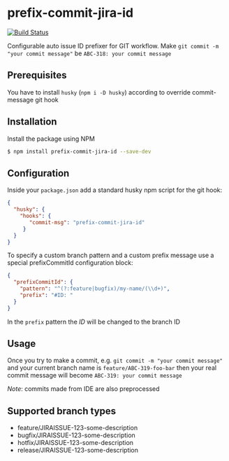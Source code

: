 prefix-commit-jira-id
=====================

[![Build Status](https://travis-ci.org/dmitry-mashkov/prefix-commit-jira-id.svg?branch=master)](https://travis-ci.org/dmitry-mashkov/prefix-commit-jira-id)

Configurable auto issue ID prefixer for GIT workflow. Make `git commit -m "your commit message"` be `ABC-318: your commit message`

## Prerequisites

You have to install `husky` (`npm i -D husky`) according to override commit-message git hook 

## Installation

Install the package using NPM

```sh
$ npm install prefix-commit-jira-id --save-dev
```

## Configuration

Inside your `package.json` add a standard husky npm script for the git hook:

```json
{
  "husky": {
    "hooks": {
       "commit-msg": "prefix-commit-jira-id"
     }
  }
}
```

To specify a custom branch pattern and a custom prefix message use a special prefixCommitId configuration block:

```json
{
  "prefixCommitId": {
    "pattern": "^(?:feature|bugfix)/my-name/(\\d+)",
    "prefix": "#ID: "
  }
}
```

In the `prefix` pattern the *ID* will be changed to the branch ID

## Usage
Once you try to make a commit, e.g. `git commit -m "your commit message"` and your current branch name is `feature/ABC-319-foo-bar`
then your real commit message will become `ABC-319: your commit message`

*Note*: commits made from IDE are also preprocessed

## Supported branch types
* feature/JIRAISSUE-123-some-description
* bugfix/JIRAISSUE-123-some-description
* hotfix/JIRAISSUE-123-some-description
* release/JIRAISSUE-123-some-description
